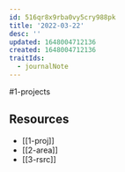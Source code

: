```yaml
---
id: 516qr8x9rba0vy5cry988pk
title: '2022-03-22'
desc: ''
updated: 1648004712136
created: 1648004712136
traitIds:
  - journalNote
---
```


#1-projects


## Resources
- [[1-proj]]
- [[2-area]]
- [[3-rsrc]]

